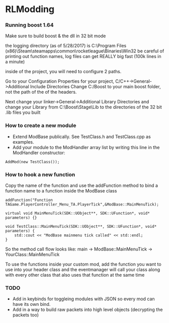 # RLModding

### Running boost 1.64
Make sure to build boost & the dll in 32 bit mode

the logging directory (as of 5/28/2017) is C:\Program Files (x86)\Steam\steamapps\common\rocketleague\Binaries\Win32
be careful of printing out function names, log files can get REALLY big fast (100k lines in a minute)

inside of the project, you will need to configure 2 paths. 

Go to your Configuration Properties for your project, C/C++->General->Additional Include Directories
Change C:/Boost to your main boost folder, not the path of the of the headers.

Next change your linker->General->Additional Library Directories and change your Library from C:\Boost\Stage\Lib to the
directories of the 32 bit .lib files you built 


### How to create a new module
- Extend ModBase publically. See TestClass.h and TestClass.cpp as examples.
- Add your module to the ModHandler array list by writing this line in the ModHandler constructor:
```
AddMod(new TestClass());
```

### How to hook a new function
Copy the name of the function and use the addFunction method to bind a function name to a function inside the ModBase class
```
addFunction("Function TAGame.PlayerController_Menu_TA.PlayerTick",&ModBase::MainMenuTick);
```

```
virtual void MainMenuTick(SDK::UObject**, SDK::UFunction*, void* parameters) {}
```

```
void TestClass::MainMenuTick(SDK::UObject**, SDK::UFunction*, void* parameters) {
	std::cout << "ModBase mainmenu tick called" << std::endl;
}
```
So the method call flow looks like:
main -> ModBase::MainMenuTick -> YourClass::MainMenuTick

To use the functions inside your custom mod, add the function you want to use into your header class and the eventmanager will call your class along with every other class that also uses that function at the same time


### TODO
- Add in keybinds for toggleing modules with JSON so every mod can have its own bind.
- Add in a way to build raw packets into high level objects (decrypting the packets too)

